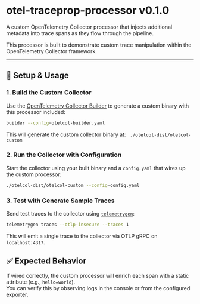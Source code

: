 # otel-traceprop-processor v0.1.0

A custom OpenTelemetry Collector processor that injects additional metadata into trace spans as they flow through the pipeline.

This processor is built to demonstrate custom trace manipulation within the OpenTelemetry Collector framework.

---

## 🔧 Setup & Usage

### 1. Build the Custom Collector

Use the [OpenTelemetry Collector Builder](https://github.com/open-telemetry/opentelemetry-collector) to generate a custom binary with this processor included:

```bash
builder --config=otelcol-builder.yaml
```

This will generate the custom collector binary at: ``` ./otelcol-dist/otelcol-custom```

### 2. Run the Collector with Configuration

Start the collector using your built binary and a `config.yaml` that wires up the custom processor:

```bash
./otelcol-dist/otelcol-custom --config=config.yaml
```

### 3. Test with Generate Sample Traces

Send test traces to the collector using [`telemetrygen`](https://github.com/open-telemetry/opentelemetry-collector-contrib/tree/main/cmd/telemetrygen):

```bash
telemetrygen traces --otlp-insecure --traces 1
```

This will emit a single trace to the collector via OTLP gRPC on `localhost:4317`.

## ✅ Expected Behavior

If wired correctly, the custom processor will enrich each span with a static attribute (e.g., `hello=world`).  
You can verify this by observing logs in the console or from the configured exporter.

